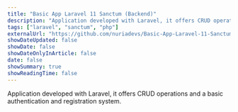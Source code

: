 ```yaml
---
title: "Basic App Laravel 11 Sanctum (Backend)"
description: "Application developed with Laravel, it offers CRUD operations and a basic authentication and registration system."
tags: ["laravel", "sanctum", "php"]
externalUrl: "https://github.com/nuriadevs/Basic-App-Laravel-11-Sanctum-Backend"
showDateUpdated: false
showDate: false
showDateOnlyInArticle: false
date: false
showSummary: true
showReadingTime: false
---
```


Application developed with Laravel, it offers CRUD operations and a basic authentication and registration system.
